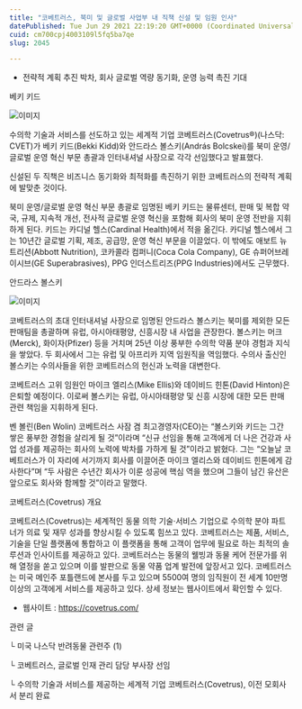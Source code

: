 ```yaml
---
title: "코베트러스, 북미 및 글로벌 사업부 내 직책 신설 및 임원 인사"
datePublished: Tue Jun 29 2021 22:19:20 GMT+0000 (Coordinated Universal Time)
cuid: cm700cpj4003109l5fq5ba7qe
slug: 2045

---
```



- 전략적 계획 추진 박차, 회사 글로벌 역량 동기화, 운영 능력 촉진 기대

베키 키드

![이미지](https://cdn.hashnode.com/res/hashnode/image/upload/v1739249674683/75b1fcf6-0350-4fd5-b103-781532bb2cb5.jpeg)

수의학 기술과 서비스를 선도하고 있는 세계적 기업 코베트러스(Covetrus®)(나스닥: CVET)가 베키 키드(Bekki Kidd)와 안드라스 볼스키(András Bolcskei)를 북미 운영/글로벌 운영 혁신 부문 총괄과 인터내셔널 사장으로 각각 선임했다고 발표했다.

신설된 두 직책은 비즈니스 동기화와 최적화를 촉진하기 위한 코베트러스의 전략적 계획에 발맞춘 것이다.

북미 운영/글로벌 운영 혁신 부문 총괄로 임명된 베키 키드는 물류센터, 판매 및 복합 약국, 규제, 지속적 개선, 전사적 글로벌 운영 혁신을 포함해 회사의 북미 운영 전반을 지휘하게 된다. 키드는 카디널 헬스(Cardinal Health)에서 적을 옮긴다. 카디널 헬스에서 그는 10년간 글로벌 기획, 제조, 공급망, 운영 혁신 부문을 이끌었다. 이 밖에도 애보트 뉴트리션(Abbott Nutrition), 코카콜라 컴퍼니(Coca Cola Company), GE 슈퍼어브레이시브(GE Superabrasives), PPG 인더스트리즈(PPG Industries)에서도 근무했다.

안드라스 볼스키

![이미지](https://cdn.hashnode.com/res/hashnode/image/upload/v1739249677660/388d476a-8817-4b71-9dd9-57e3819cf7fe.jpeg)

코베트러스의 초대 인터내셔널 사장으로 임명된 안드라스 볼스키는 북미를 제외한 모든 판매팀을 총괄하며 유럽, 아시아태평양, 신흥시장 내 사업을 관장한다. 볼스키는 머크(Merck), 화이자(Pfizer) 등을 거치며 25년 이상 풍부한 수의학 약품 분야 경험과 지식을 쌓았다. 두 회사에서 그는 유럽 및 아프리카 지역 임원직을 역임했다. 수의사 출신인 볼스키는 수의사들을 위한 코베트러스의 헌신과 노력을 대변한다.

코베트러스 고위 임원인 마이크 엘리스(Mike Ellis)와 데이비드 힌톤(David Hinton)은 은퇴할 예정이다. 이로써 볼스키는 유럽, 아시아태평양 및 신흥 시장에 대한 모든 판매 관련 책임을 지휘하게 된다.

벤 볼린(Ben Wolin) 코베트러스 사잠 겸 최고경영자(CEO)는 “볼스키와 키드는 그간 쌓은 풍부한 경험을 살리게 될 것”이라며 “신규 선임을 통해 고객에게 더 나은 건강과 사업 성과를 제공하는 회사의 노력에 박차를 가하게 될 것”이라고 밝혔다. 그는 “오늘날 코베트러스가 이 자리에 서기까지 회사를 이끌어준 마이크 엘리스와 데이비드 힌톤에게 감사한다”며 “두 사람은 수년간 회사가 이룬 성공에 핵심 역을 했으며 그들이 남긴 유산은 앞으로도 회사와 함께할 것”이라고 말했다.

코베트러스(Covetrus) 개요

코베트러스(Covetrus)는 세계적인 동물 의학 기술·서비스 기업으로 수의학 분야 파트너가 의료 및 재무 성과를 향상시킬 수 있도록 힘쓰고 있다. 코베트러스는 제품, 서비스, 기술을 단일 플랫폼에 통합하고 이 플랫폼을 통해 고객이 업무에 필요로 하는 최적의 솔루션과 인사이트를 제공하고 있다. 코베트러스는 동물의 웰빙과 동물 케어 전문가를 위해 열정을 쏟고 있으며 이를 발판으로 동물 약품 업계 발전에 앞장서고 있다. 코베트러스는 미국 메인주 포틀랜드에 본사를 두고 있으며 5500여 명의 임직원이 전 세계 10만명 이상의 고객에게 서비스를 제공하고 있다. 상세 정보는 웹사이트에서 확인할 수 있다.

- 웹사이트 : https://covetrus.com/

관련 글

└ 미국 나스닥 반려동물 관련주 (1)

└ 코베트러스, 글로벌 인재 관리 담당 부사장 선임

└ 수의학 기술과 서비스를 제공하는 세계적 기업 코베트러스(Covetrus), 이전 모회사서 분리 완료